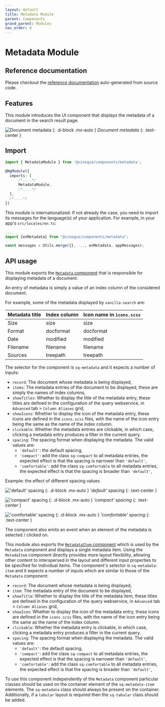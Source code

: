 ```yaml
---
layout: default
title: Metadata Module
parent: Components
grand_parent: Modules
nav_order: 8
---
```


# Metadata Module

## Reference documentation

Please checkout the [reference documentation]({{site.baseurl}}components/modules/MetadataModule.html) auto-generated from source code.

## Features

This module introduces the UI component that displays the metadata of a document in the search result page.

![Document metadata]({{site.baseurl}}assets/modules/metadata/metadata-example.png)
{: .d-block .mx-auto }
*Document metadata*
{: .text-center }

## Import

```typescript
import { MetadataModule } from '@sinequa/components/metadata';

@NgModule({
  imports: [
      /*....*/
      MetadataModule,
      /*....*/
  ],
  /*....*/
})
```

This module is internationalized: If not already the case, you need to import its messages for the language(s) of your application. For example, in your app's `src/locales/en.ts`:

```ts
...
import {enMetadata} from "@sinequa/components/metadata";

const messages = Utils.merge({}, ..., enMetadata, appMessages);
```

## API usage

This module exports the [`Metadata` component]({{site.baseurl}}components/components/Metadata.html) that is responsible
for displaying metadata of a document.

An entry of metadata is simply a value of an index column of the considered document.

For example, some of the metadata displayed by `vanilla-search` are:

| Metadata title    | Index column  | Icon name in `icons.scss` |
|-------------------|---------------| --------------------------|
| Size              | size          | size                      |
| Format            | docformat     | docformat                 |
| Date              | modified      | modified                  |
| Filename          | filename      | filename                  |
| Sources           | treepath      | treepath                  |

The selector for the component is `sq-metadata` and it expects a number of inputs:

* `record`: The document whose metadata is being displayed,
* `items`: The metadata entries of the document to be displayed, these are simply the names of index columns,
* `showTitles`: Whether to display the title of the metadata entry, these titles are defined in the configuration of
the query webservice, in `Advanced` tab > `Column Aliases` grid,
* `showIcons`: Whether to display the icon of the metadata entry, these icons are defined in the `icons.scss` files,
with the name of the icon entry being the same as the name of the index column.
* `clickable`: Whether the metadata entries are clickable, in which case,
clicking a metadata entry produces a filter in the current query.
* `spacing`: The spacing format when displaying the metadata. The valid values are:
  * `'default'`: the default spacing,
  * `'compact'`: add the class `sq-compact` to all metadata entries, the expected effect is that the spacing is narrower than `'default'`,
  * `'comfortable'`: add the class `sq-comfortable` to all metadata entries, the expected effect is that the spacing is broader than `'default'`,

Example: the effect of different spacing values

!['default' spacing]({{site.baseurl}}assets/modules/metadata/metadata-default-spacing.png)
{: .d-block .mx-auto }
*'default' spacing*
{: .text-center }

!['compact' spacing]({{site.baseurl}}assets/modules/metadata/metadata-compact-spacing.png)
{: .d-block .mx-auto }
*'compact' spacing*
{: .text-center }

!['comfortable' spacing]({{site.baseurl}}assets/modules/metadata/metadata-comfortable-spacing.png)
{: .d-block .mx-auto }
*'comfortable' spacing*
{: .text-center }

The component also emits an event when an element of the metadata is selected / clicked on.

This module also exports the [`MetadataItem` component]({{site.baseurl}}components/components/MetadataItem.html) which is used by
the `Metadata` component and displays a single metadata item. Using the `MetadaItem` component directly provides more layout flexibility,
allowing other content to interspersed in the layout and different input properties to be specified for individual items. The component's
selector is `sq-metadata-item` and it expects a number of inputs which are similar to those of the `Metadata` component:

* `record`: The document whose metadata is being displayed,
* `item`: The metadata entry of the document to be displayed,
* `showTitle`: Whether to display the title of the metadata item, these titles are defined in the configuration of
the query webservice, in `Advanced` tab > `Column Aliases` grid,
* `showIcon`: Whether to display the icon of the metadata entry, these icons are defined in the `icons.scss` files,
with the name of the icon entry being the same as the name of the index column.
* `clickable`: Whether the metadata entry is clickable, in which case,
clicking a metadata entry produces a filter in the current query.
* `spacing`: The spacing format when displaying the metadata. The valid values are:
  * `'default'`: the default spacing,
  * `'compact'`: add the class `sq-compact` to all metadata entries, the expected effect is that the spacing is narrower than `'default'`,
  * `'comfortable'`: add the class `sq-comfortable` to all metadata entries, the expected effect is that the spacing is broader than `'default'`,

To use this component independently of the `Metadata` component particular classes should be used on the container element of the `sq-metadata-item`
elements. The `sq-metadata` class should always be present on the container. Additionally, if a `tabular` layout is required then the `sq-tabular`
class should be added.

